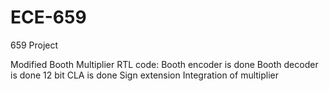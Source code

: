 # ECE-659
659 Project

Modified Booth Multiplier RTL code:
Booth encoder is done
Booth decoder is done
12 bit CLA is done
Sign extension 
Integration of multiplier
